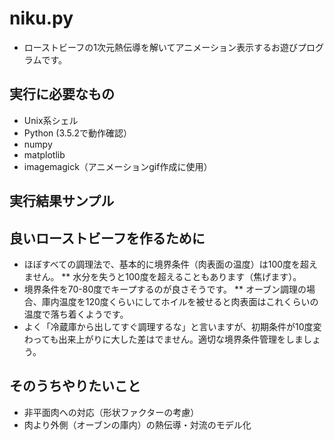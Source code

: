 # niku.py
* ローストビーフの1次元熱伝導を解いてアニメーション表示するお遊びプログラムです。

## 実行に必要なもの
* Unix系シェル
* Python (3.5.2で動作確認）
* numpy
* matplotlib
* imagemagick（アニメーションgif作成に使用）

## 実行結果サンプル


## 良いローストビーフを作るために
* ほぼすべての調理法で、基本的に境界条件（肉表面の温度）は100度を超えません。
** 水分を失うと100度を超えることもあります（焦げます）。
* 境界条件を70-80度でキープするのが良さそうです。
** オーブン調理の場合、庫内温度を120度くらいにしてホイルを被せると肉表面はこれくらいの温度で落ち着くようです。
* よく「冷蔵庫から出してすぐ調理するな」と言いますが、初期条件が10度変わっても出来上がりに大した差はでません。適切な境界条件管理をしましょう。

## そのうちやりたいこと
* 非平面肉への対応（形状ファクターの考慮）
* 肉より外側（オーブンの庫内）の熱伝導・対流のモデル化
